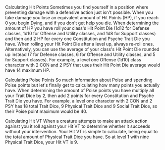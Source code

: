 Calculating Hit Points
	Sometimes you find yourself in a position where preventing damage with a defensive action just isn't possible. When you take damage you lose an equivalent amount of Hit Points (HP), if you reach 0 you begin Dying, and if you don't get help you die.
	When determining the amount of HP you have roll your class's Hit Point Die (1d12 for Defense classes, 1d10 for Offense and Utility classes, and 1d8 for Support classes) and then add 2 HP for every one Constitution and Psyche Trait Die you have. When rolling your Hit Point Die after a level up, always re-roll ones. Alternatively, you can use the average of your class's Hit Point Die rounded up instead (7 for Defense classes, 6 for Offense and Utility classes, and 5 for Support classes).
	For example, a level one Offense (1d10) class character with 2 CON and 2 PSY that uses their Hit Point Die average would have 14 maximum HP.

Calculating Poise Points
	So much information about Poise and spending Poise points but let's finally get to calculating how many points you actually have.
	When determining the amount of Poise points you have multiply all your Trait Dice by 2, then add 2 points for every Constitution and Psyche Trait Die you have.
	For example, a level one character with 2 CON and 2 PSY has 18 total Trait Dice, 9 Physical Trait Dice and 9 Social Trait Dice, so their Poise point maximum would be 40.

Calculating Hit VT
	When a creature attempts to make an attack action against you it roll against your Hit VT to determine whether it succeeds without your intervention. Your Hit VT is simple to calculate, being equal to the total amount of Physical Trait Dice you have. So at level 1 with nine Physical Trait Dice, your Hit VT is 9.




